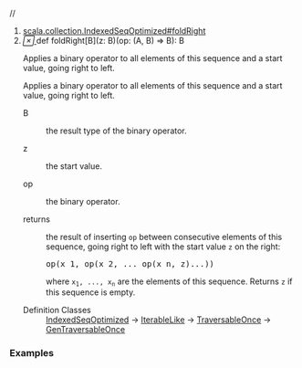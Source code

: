 //
<ol>
<li><a href="https://www.scala-lang.org/api/2.12.3/scala/collection/mutable/ArrayBuffer.html#foldRight[B](z:B)(op:(A,B)=>B):B">scala.collection.IndexedSeqOptimized#foldRight</a></li>
<li name="scala.collection.IndexedSeqOptimized#foldRight" visbl="pub" class="indented0 " data-isabs="false" fullcomment="yes" group="Ungrouped"> <a id="foldRight[B](z:B)(op:(A,B)=>B):B"></a><a id="foldRight[B](B)((A,B)⇒B):B"></a> <span class="permalink"> <a href="../../../scala/collection/mutable/ArrayBuffer.html#foldRight[B](z:B)(op:(A,B)=>B):B" title="Permalink"> <i class="material-icons"></i> </a> </span> <span class="modifier_kind"> <span class="modifier"></span> <span class="kind">def</span> </span> <span class="symbol"> <span class="name">foldRight</span><span class="tparams">[<span name="B">B</span>]</span><span class="params">(<span name="z">z: <span class="extype" name="scala.collection.IndexedSeqOptimized.foldRight.B">B</span></span>)</span><span class="params">(<span name="op">op: (<span class="extype" name="scala.collection.mutable.ArrayBuffer.A">A</span>, <span class="extype" name="scala.collection.IndexedSeqOptimized.foldRight.B">B</span>) ⇒ <span class="extype" name="scala.collection.IndexedSeqOptimized.foldRight.B">B</span></span>)</span><span class="result">: <span class="extype" name="scala.collection.IndexedSeqOptimized.foldRight.B">B</span></span> </span> <p class="shortcomment cmt">Applies a binary operator to all elements of this sequence and a start value, going right to left.</p>
 <div class="fullcomment">
  <div class="comment cmt">
   <p>Applies a binary operator to all elements of this sequence and a start value, going right to left.</p>
  </div>
  <dl class="paramcmts block">
   <dt class="tparam">
    B
   </dt>
   <dd class="cmt">
    <p>the result type of the binary operator.</p>
   </dd>
   <dt class="param">
    z
   </dt>
   <dd class="cmt">
    <p>the start value.</p>
   </dd>
   <dt class="param">
    op
   </dt>
   <dd class="cmt">
    <p>the binary operator.</p>
   </dd>
   <dt>
    returns
   </dt>
   <dd class="cmt">
    <p>the result of inserting <code>op</code> between consecutive elements of this sequence, going right to left with the start value <code>z</code> on the right:</p>
    <pre>op(x_1, op(x_2, ... op(x_n, z)...))</pre>
    <p> where <code>x<sub>1</sub>, ..., x<sub>n</sub></code> are the elements of this sequence. Returns <code>z</code> if this sequence is empty.</p>
   </dd>
  </dl>
  <dl class="attributes block"> 
   <dt>
    Definition Classes
   </dt>
   <dd>
    <a href="../IndexedSeqOptimized.html" class="extype" name="scala.collection.IndexedSeqOptimized">IndexedSeqOptimized</a> → 
    <a href="../IterableLike.html" class="extype" name="scala.collection.IterableLike">IterableLike</a> → 
    <a href="../TraversableOnce.html" class="extype" name="scala.collection.TraversableOnce">TraversableOnce</a> → 
    <a href="../GenTraversableOnce.html" class="extype" name="scala.collection.GenTraversableOnce">GenTraversableOnce</a>
   </dd>
  </dl>
 </div> </li>
        </ol>


### Examples



